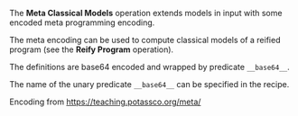 The **Meta Classical Models** operation extends models in input with some encoded meta programming encoding.

The meta encoding can be used to compute classical models of a reified program (see the **Reify Program** operation).

The definitions are base64 encoded and wrapped by predicate `__base64__`.

The name of the unary predicate `__base64__` can be specified in the recipe.

Encoding from https://teaching.potassco.org/meta/
